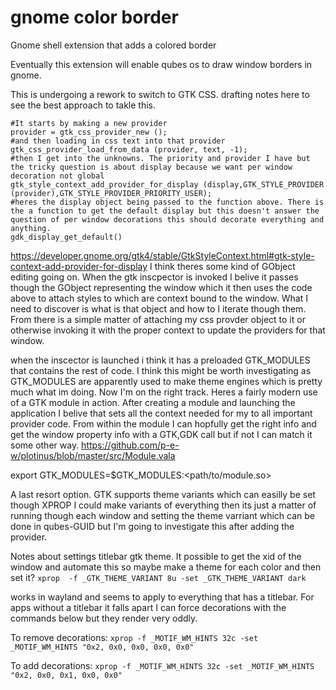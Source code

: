 gnome color border
======================

Gnome shell extension that adds a colored border


Eventually this extension will enable qubes os to draw window borders in gnome. 

This is undergoing a rework to switch to GTK CSS. drafting notes here to see the best approach to takle this.
```
#It starts by making a new provider 
provider = gtk_css_provider_new ();
#and then loading in css text into that provider
gtk_css_provider_load_from_data (provider, text, -1);
#then I get into the unknowns. The priority and provider I have but the tricky question is about display because we want per window decoration not global
gtk_style_context_add_provider_for_display (display,GTK_STYLE_PROVIDER (provider),GTK_STYLE_PROVIDER_PRIORITY_USER);
#heres the display object being passed to the function above. There is the a function to get the default display but this doesn't answer the question of per window decorations this should decorate everything and anything.
gdk_display_get_default()
```
  
https://developer.gnome.org/gtk4/stable/GtkStyleContext.html#gtk-style-context-add-provider-for-display
I think theres some kind of GObject editing going on. When the gtk inscpector is invoked I belive it passes though the GObject representing the window which it then uses the code above to attach styles to which are context bound to the window. What I need to discover is what is that object and how to I iterate though them. From there is a simple matter of attaching my css provder object to it or otherwise invoking it with the proper context to update the providers for that window.

when the inscector is launched i think it has a preloaded GTK_MODULES that contains the rest of code. I think this might be worth investigating as GTK_MODULES are apparently used to make theme engines which is pretty much what im doing.
Now I'm on the right track. Heres a fairly modern use of a GTK module in action. After creating a module and launching the application I belive that sets all the context needed for my to all important provider code. From within the module I can hopfully get the right info and get the window property info with a GTK,GDK call but if not I can match it some other way.
https://github.com/p-e-w/plotinus/blob/master/src/Module.vala

export GTK_MODULES=$GTK_MODULES:<path/to/module.so>


A last resort option. GTK supports theme variants which can easilly be set though XPROP I could make variants of everything then its just a matter of 
running though each window and setting the theme varriant which can be done in qubes-GUID but I'm going to investigate this after adding the provider. 



Notes about settings titlebar gtk theme. It possible to get the xid of the window and automate this so maybe make a theme for each color and then set it?
`xprop  -f _GTK_THEME_VARIANT 8u -set _GTK_THEME_VARIANT dark`

works in wayland and seems to apply to everything that has a titlebar. For apps without a titlebar it falls apart I can force decorations with the commands below but they render very oddly.

To remove decorations:
`xprop -f _MOTIF_WM_HINTS 32c -set _MOTIF_WM_HINTS "0x2, 0x0, 0x0, 0x0, 0x0"`

To add decorations:
`xprop -f _MOTIF_WM_HINTS 32c -set _MOTIF_WM_HINTS "0x2, 0x0, 0x1, 0x0, 0x0"`
